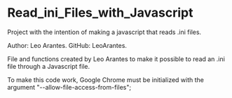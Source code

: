 # Read_ini_Files_with_Javascript
Project with the intention of making a javascript that reads .ini files.

Author: Leo Arantes.
GitHub: LeoArantes.

File and functions created by Leo Arantes to make it possible to read an .ini file through a Javascript file.

To make this code work, Google Chrome must be initialized with the argument "--allow-file-access-from-files";
